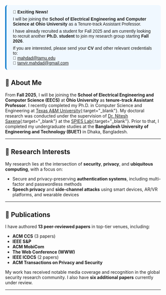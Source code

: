 <div style="border-left: 4px solid #007acc; padding: 1em 1.5em; background: #f0f8ff; border-radius: 8px; font-family: sans-serif;">
  <p style="margin: 0 0 0.5em 0;"><strong>📢 Exciting News!</strong></p>
  <p style="margin: 0 0 0.5em 0;">
    I will be joining the <strong>School of Electrical Engineering and Computer Science at Ohio University</strong> as a Tenure-track Assistant Professor.
  </p>
  <p style="margin: 0 0 0.5em 0;">
    I have already recruited a student for Fall 2025 and am currently looking to recruit another <strong>Ph.D. student</strong> to join my research group starting <strong>Fall 2026</strong>.
  </p>
  <p style="margin: 0;">
    If you are interested, please send your <strong>CV</strong> and other relevant credentials to:
    <br>
    📧 <a href="mailto:mahdad@tamu.edu">mahdad@tamu.edu</a><br>
    📧 <a href="mailto:tanvir.mahdad@gmail.com">tanvir.mahdad@gmail.com</a>
  </p>
</div>



## 👋 About Me

From **Fall 2025**, I will be joining the **School of Electrical Engineering and Computer Science (EECS)** at **Ohio University** as **tenure-track Assistant Professor**. I recently completed my Ph.D. in Computer Science and Engineering at [Texas A&M University](https://www.tamu.edu/index.html){:target="_blank"}. My doctoral research was conducted under the supervision of [Dr. Nitesh Saxena](https://nsaxena.engr.tamu.edu){:target="_blank"}  at the [SPIES Lab](https://spies.engr.tamu.edu){:target="_blank"}. Prior to that, I completed my undergraduate studies at the **Bangladesh University of Engineering and Technology (BUET)** in Dhaka, Bangladesh.

---

## 🔬 Research Interests

My research lies at the intersection of **security**, **privacy**, and **ubiquitous computing**, with a focus on:

- Secure and privacy-preserving **authentication systems**, including multi-factor and passwordless methods  
- **Speech privacy** and **side-channel attacks** using smart devices, AR/VR platforms, and wearable devices

---

## 📄 Publications

I have authored **13 peer-reviewed papers** in top-tier venues, including:

- **ACM CCS** (3 papers)  
- **IEEE S&P**  
- **ACM MobiCom**  
- **The Web Conference (WWW)**  
- **IEEE ICDCS** (2 papers)  
- **ACM Transactions on Privacy and Security**

My work has received notable media coverage and recognition in the global security research community. I also have **six additional papers** currently under review.

---





